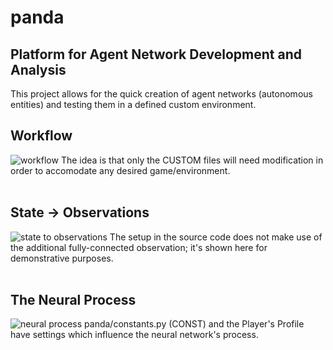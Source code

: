 # panda
## Platform for Agent Network Development and Analysis
This project allows for the quick creation of agent networks (autonomous entities) and testing them in a defined custom environment.

## Workflow
![workflow](https://raw.githubusercontent.com/travisgx/panda/main/_diagrams/_workflow.png)
The idea is that only the CUSTOM files will need modification in order to accomodate any desired game/environment.
<br>
<br>
## State -> Observations
![state to observations](https://raw.githubusercontent.com/travisgx/panda/main/_diagrams/_state_flow.png)
The setup in the source code does not make use of the additional fully-connected observation; it's shown here for demonstrative purposes.
<br>
<br>
## The Neural Process
![neural process](https://github.com/travisgx/panda/blob/main/_diagrams/_layout_panda.png)
panda/constants.py (CONST) and the Player's Profile have settings which influence the neural network's process.
